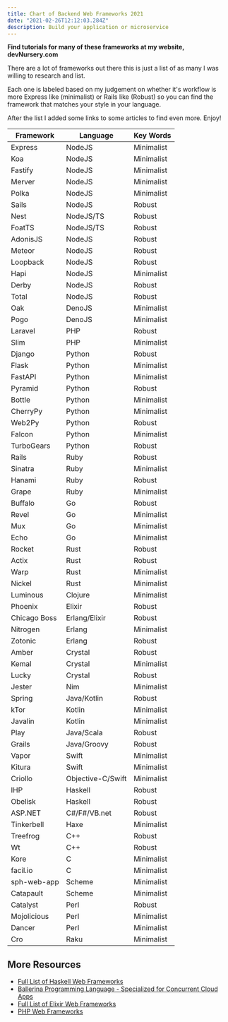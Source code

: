 ```yaml
---
title: Chart of Backend Web Frameworks 2021
date: "2021-02-26T12:12:03.284Z"
description: Build your application or microservice
---
```


**Find tutorials for many of these frameworks at my website, devNursery.com**

There are a lot of frameworks out there this is just a list of as many I was willing to research and list.

Each one is labeled based on my judgement on whether it's workflow is more Express like (minimalist) or Rails like (Robust) so you can find the framework that matches your style in your language.

After the list I added some links to some articles to find even more. Enjoy!

| Framework | Language | Key Words |
|-----------|----------|-----------|
| Express | NodeJS | Minimalist |
| Koa | NodeJS | Minimalist |
| Fastify | NodeJS | Minimalist |
| Merver | NodeJS | Minimalist |
| Polka | NodeJS | Minimalist |
| Sails | NodeJS | Robust |
| Nest | NodeJS/TS | Robust |
| FoatTS | NodeJS/TS | Robust |
| AdonisJS | NodeJS | Robust |
| Meteor | NodeJS | Robust |
| Loopback | NodeJS | Robust |
| Hapi | NodeJS | Minimalist |
| Derby | NodeJS | Robust |
| Total | NodeJS | Robust |
| Oak | DenoJS | Minimalist |
| Pogo | DenoJS | Minimalist |
| Laravel | PHP | Robust |
| Slim | PHP | Minimalist |
| Django | Python | Robust |
| Flask | Python | Minimalist |
| FastAPI | Python | Minimalist |
| Pyramid | Python | Robust |
| Bottle | Python | Minimalist |
| CherryPy | Python | Minimalist |
| Web2Py | Python | Robust |
| Falcon | Python | Minimalist |
| TurboGears | Python | Robust |
| Rails | Ruby | Robust |
| Sinatra | Ruby | Minimalist |
| Hanami | Ruby | Robust |
| Grape | Ruby | Minimalist |
| Buffalo | Go | Robust |
| Revel | Go | Minimalist |
| Mux | Go | Minimalist |
| Echo | Go | Minimalist |
| Rocket | Rust | Robust |
| Actix | Rust | Robust |
| Warp | Rust | Minimalist |
| Nickel | Rust | Minimalist |
| Luminous | Clojure | Minimalist |
| Phoenix | Elixir | Robust |
| Chicago Boss | Erlang/Elixir | Robust |
| Nitrogen | Erlang | Minimalist |
| Zotonic | Erlang | Robust |
| Amber | Crystal | Robust |
| Kemal | Crystal | Minimalist|
| Lucky | Crystal | Robust |
| Jester | Nim | Minimalist |
| Spring | Java/Kotlin | Robust |
| kTor | Kotlin | Minimalist |
| Javalin | Kotlin | Minimalist |
| Play | Java/Scala | Robust |
| Grails | Java/Groovy | Robust |
| Vapor | Swift | Minimalist |
| Kitura | Swift | Minimalist |
| Criollo | Objective-C/Swift | Minimalist |
| IHP | Haskell | Robust |
| Obelisk | Haskell | Robust |
| ASP.NET | C#/F#/VB.net | Robust |
| Tinkerbell | Haxe | Minimalist |
| Treefrog | C++ | Robust |
| Wt | C++ | Robust |
| Kore | C | Minimalist |
| facil.io | C | Minimalist |
| sph-web-app | Scheme | Minimalist |
| Catapault | Scheme | Minimalist |
| Catalyst | Perl | Robust |
| Mojolicious | Perl | Minimalist |
| Dancer | Perl | Minimalist |
| Cro | Raku | Minimalist |


## More Resources
- [Full List of Haskell Web Frameworks](https://wiki.haskell.org/Web/Frameworks)
- [Ballerina Programming Language - Specialized for Concurrent Cloud Apps](https://ballerina.io/)
- [Full List of Elixir Web Frameworks](https://nordicapis.com/13-frameworks-for-building-apis-in-elixir/)
- [PHP Web Frameworks](https://kinsta.com/blog/php-frameworks/)

